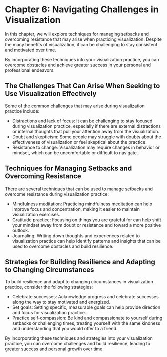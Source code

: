 Chapter 6: Navigating Challenges in Visualization
=================================================

In this chapter, we will explore techniques for managing setbacks and overcoming resistance that may arise when practicing visualization. Despite the many benefits of visualization, it can be challenging to stay consistent and motivated over time.

By incorporating these techniques into your visualization practice, you can overcome obstacles and achieve greater success in your personal and professional endeavors.

The Challenges That Can Arise When Seeking to Use Visualization Effectively
---------------------------------------------------------------------------

Some of the common challenges that may arise during visualization practice include:

* Distractions and lack of focus: It can be challenging to stay focused during visualization practice, especially if there are external distractions or internal thoughts that pull your attention away from the visualization.
* Doubt and skepticism: Some people may struggle with doubts about the effectiveness of visualization or feel skeptical about the practice.
* Resistance to change: Visualization may require changes in behavior or mindset, which can be uncomfortable or difficult to navigate.

Techniques for Managing Setbacks and Overcoming Resistance
----------------------------------------------------------

There are several techniques that can be used to manage setbacks and overcome resistance during visualization practice:

* Mindfulness meditation: Practicing mindfulness meditation can help improve focus and concentration, making it easier to maintain visualization exercises.
* Gratitude practice: Focusing on things you are grateful for can help shift your mindset away from doubt or resistance and toward a more positive outlook.
* Journaling: Writing down thoughts and experiences related to visualization practice can help identify patterns and insights that can be used to overcome obstacles and build resilience.

Strategies for Building Resilience and Adapting to Changing Circumstances
-------------------------------------------------------------------------

To build resilience and adapt to changing circumstances in visualization practice, consider the following strategies:

* Celebrate successes: Acknowledge progress and celebrate successes along the way to stay motivated and energized.
* Set goals: Setting specific, measurable goals can help provide direction and focus for visualization practice.
* Practice self-compassion: Be kind and compassionate to yourself during setbacks or challenging times, treating yourself with the same kindness and understanding that you would offer to a friend.

By incorporating these techniques and strategies into your visualization practice, you can overcome challenges and build resilience, leading to greater success and personal growth over time.
